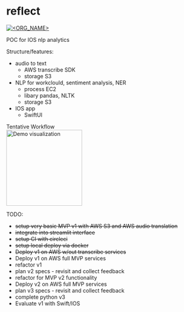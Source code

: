 # reflect
[![<ORG_NAME>](https://circleci.com/gh/pkmklong/reflect.svg?style=shield)](https://app.circleci.com/pipelines/github/pkmklong)

POC for IOS nlp analytics

Structure/features:
* audio to text
  * AWS transcribe SDK
  * storage S3
* NLP for workclould, sentiment analysis, NER 
  * process EC2
  * libary pandas, NLTK
  * storage S3
* IOS app
  * SwiftUI

Tentative Workflow<br>
<img src="https://github.com/pkmklong/reflect/blob/master/images/reflect_flow.png" height="200"  class="center" title="Demo visualization">

TODO:
* <s>setup very basic MVP v1 with AWS S3 and AWS audio translation</s>
* <s>integrate into streamlit interface</s>
* <s>setup CI with circleci</s>
* <s>setup local deploy via docker</s>
* <s>Deploy v1 on AWS w/out transcribe services</s>
* Deploy v1 on AWS full MVP services
* refactor v1
* plan v2 specs - revisit and collect feedback
* refactor for MVP v2 functionality
* Deploy v2 on AWS full MVP services
* plan v3 specs - revisit and collect feedback
* complete python v3
* Evaluate v1 with Swift/IOS

